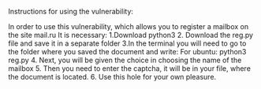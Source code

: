 
Instructions for using the vulnerability:

In order to use this vulnerability, which allows you to register a mailbox on the site mail.ru
It is necessary:
1.Download python3
2. Download the reg.py file and save it in a separate folder
3.In the terminal you will need to go to the folder where you saved the document and write:
For ubuntu:
python3 reg.py <name> <surname>
4. Next, you will be given the choice in choosing the name of the mailbox
5. Then you need to enter the captcha, it will be in your file, where the document is located.
6. Use this hole for your own pleasure.
